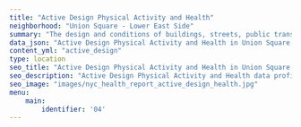 ```yaml
---
title: "Active Design Physical Activity and Health"
neighborhood: "Union Square - Lower East Side"
summary: "The design and conditions of buildings, streets, public transportation and parks influence physical activity, use of active transportation and other healthy behavior. A neighborhood's features can also impact the safety of its residents."
data_json: "Active Design Physical Activity and Health in Union Square - Lower East Side"
content_yml: "active_design"
type: location
seo_title: "Active Design Physical Activity and Health in Union Square - Lower East Side"
seo_description: "Active Design Physical Activity and Health data profile for the Union Square - Lower East Side neighborhood of NYC."
seo_image: "images/nyc_health_report_active_design_health.jpg"
menu:
    main:
        identifier: '04'
---
```

